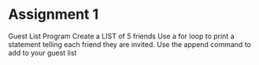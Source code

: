 # Assignment 1
Guest List Program
Create a LIST of 5 friends
Use a for loop to print a statement telling each friend they are invited.
Use the append command to add to your guest list
